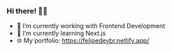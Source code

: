 ### Hi there! 👋😀

- 🔭 I’m currently working with Frontend Development
- 🌱 I’m currently learning Next.js
- 🌐 My portfolio: https://felipedevbr.netlify.app/
